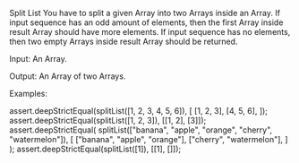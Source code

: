Split List
You have to split a given Array into two Arrays inside an Array. If input sequence has an odd amount of elements, then the first Array inside result Array should have more elements. If input sequence has no elements, then two empty Arrays inside result Array should be returned.

Input: An Array.

Output: An Array of two Arrays.

Examples:

assert.deepStrictEqual(splitList([1, 2, 3, 4, 5, 6]), [
    [1, 2, 3],
    [4, 5, 6],
]);
assert.deepStrictEqual(splitList([1, 2, 3]), [[1, 2], [3]]);
assert.deepStrictEqual(
    splitList(["banana", "apple", "orange", "cherry", "watermelon"]),
    [
        ["banana", "apple", "orange"],
        ["cherry", "watermelon"],
    ]
);
assert.deepStrictEqual(splitList([1]), [[1], []]);